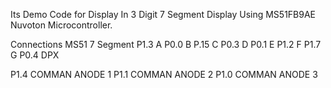 Its Demo Code for Display In 3 Digit 7 Segment Display Using MS51FB9AE Nuvoton Microcontroller.

Connections 
MS51  7 Segment
P1.3  A
P0.0  B
P.15  C
P0.3  D
P0.1  E
P1.2  F
P1.7  G
P0.4  DPX


P1.4  COMMAN ANODE 1
P1.1  COMMAN ANODE 2
P1.0  COMMAN ANODE 3
